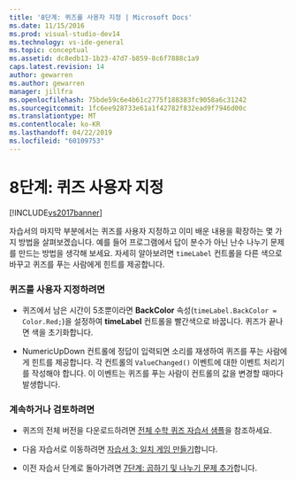 ```yaml
---
title: '8단계: 퀴즈를 사용자 지정 | Microsoft Docs'
ms.date: 11/15/2016
ms.prod: visual-studio-dev14
ms.technology: vs-ide-general
ms.topic: conceptual
ms.assetid: dc8edb13-1b23-47d7-b859-8c6f7888c1a9
caps.latest.revision: 14
author: gewarren
ms.author: gewarren
manager: jillfra
ms.openlocfilehash: 75bde59c6e4b61c2775f188383fc9058a6c31242
ms.sourcegitcommit: 1fc6ee928733e61a1f42782f832ead9f7946d00c
ms.translationtype: MT
ms.contentlocale: ko-KR
ms.lasthandoff: 04/22/2019
ms.locfileid: "60109753"
---
```

# <a name="step-8-customize-the-quiz"></a>8단계: 퀴즈 사용자 지정
[!INCLUDE[vs2017banner](../includes/vs2017banner.md)]

자습서의 마지막 부분에서는 퀴즈를 사용자 지정하고 이미 배운 내용을 확장하는 몇 가지 방법을 살펴보겠습니다. 예를 들어 프로그램에서 답이 분수가 아닌 난수 나누기 문제를 만드는 방법을 생각해 보세요. 자세히 알아보려면 `timeLabel` 컨트롤을 다른 색으로 바꾸고 퀴즈를 푸는 사람에게 힌트를 제공합니다.  
  
### <a name="to-customize-the-quiz"></a>퀴즈를 사용자 지정하려면  
  
- 퀴즈에서 남은 시간이 5초뿐이라면 **BackColor** 속성(`timeLabel.BackColor = Color.Red;`)을 설정하여 **timeLabel** 컨트롤을 빨간색으로 바꿉니다. 퀴즈가 끝나면 색을 초기화합니다.  
  
- NumericUpDown 컨트롤에 정답이 입력되면 소리를 재생하여 퀴즈를 푸는 사람에게 힌트를 제공합니다. 각 컨트롤의 `ValueChanged()` 이벤트에 대한 이벤트 처리기를 작성해야 합니다. 이 이벤트는 퀴즈를 푸는 사람이 컨트롤의 값을 변경할 때마다 발생합니다.  
  
### <a name="to-continue-or-review"></a>계속하거나 검토하려면  
  
- 퀴즈의 전체 버전을 다운로드하려면 [전체 수학 퀴즈 자습서 샘플](http://code.msdn.microsoft.com/Complete-Math-Quiz-8581813c)을 참조하세요.  
  
- 다음 자습서로 이동하려면 [자습서 3: 일치 게임 만들기](../ide/tutorial-3-create-a-matching-game.md)합니다.  
  
- 이전 자습서 단계로 돌아가려면 [7단계: 곱하기 및 나누기 문제 추가](../ide/step-7-add-multiplication-and-division-problems.md)합니다.
